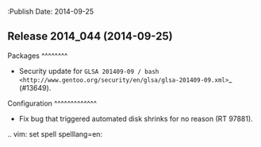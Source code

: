 :Publish Date: 2014-09-25

Release 2014_044 (2014-09-25)
-----------------------------

Packages
^^^^^^^^

* Security update for `GLSA 201409-09 / bash
  <http://www.gentoo.org/security/en/glsa/glsa-201409-09.xml>`_ (#13649).


Configuration
^^^^^^^^^^^^^

* Fix bug that triggered automated disk shrinks for no reason (RT 97881).


.. vim: set spell spelllang=en:
